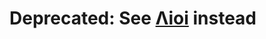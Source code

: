 **Deprecated: See [Λioi](https://github.com/MAKIO135/aioi) instead**
====================================================================
